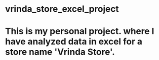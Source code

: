 # vrinda_store_excel_project
# This is my personal project. where I have analyzed data in excel for a store name 'Vrinda Store'. 
